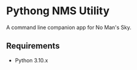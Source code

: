 # Pythong NMS Utility

A command line companion app for No Man's Sky.

## Requirements

* Python 3.10.x
